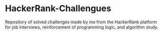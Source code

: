 # HackerRank-Challengues
Repository of solved challenges made by me from the HackerRank platform for job interviews, reinforcement of programming logic, and algorithm study.
